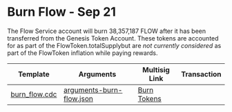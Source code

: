 # Burn Flow - Sep 21

The Flow Service account will burn 38,357,187 FLOW after it has been
transferred from the Genesis Token Account. These tokens are accounted for as
part of the FlowToken.totalSupplybut are *not currently considered* as part of
the FlowToken inflation while paying rewards.

| Template                                                 | Arguments | Multisig Link   | Transaction |
|---                                                       |---        |---              |---          |
| [burn_flow.cdc](../../../../templates/burn_flow.cdc) | [arguments-burn-flow.json](./arguments-burn-flow.json) | [Burn Tokens](https://flow-multisig-git-service-account-onflow.vercel.app/mainnet?type=serviceAccount&name=burn_flow.cdc&param=%5B%7B%22type%22:%20%22UFix64%22,%20%22value%22:%20%2238357187.00%22%7D%20%5D&acct=0xe467b9dd11fa00df&limit=9999) | |
